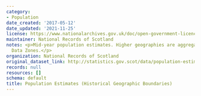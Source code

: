 ```yaml
---
category:
- Population
date_created: '2017-05-12'
date_updated: '2021-11-25'
license: https://www.nationalarchives.gov.uk/doc/open-government-licence/version/3/
maintainer: National Records of Scotland
notes: <p>Mid-year population estimates. Higher geographies are aggregated from 2001
  Data Zones.</p>
organization: National Records of Scotland
original_dataset_link: http://statistics.gov.scot/data/population-estimates-historical-geographic-boundaries
records: null
resources: []
schema: default
title: Population Estimates (Historical Geographic Boundaries)
---
```

